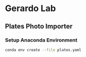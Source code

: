 # Gerardo Lab
## Plates Photo Importer

### Setup Anaconda Environment
```bash
conda env create --file plates.yaml
```